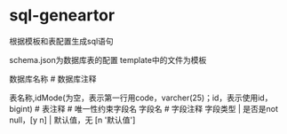 # sql-geneartor
根据模板和表配置生成sql语句

schema.json为数据库表的配置
template中的文件为模板

数据库名称 # 数据库注释

  表名称,idMode(为空，表示第一行用code，varcher(25)；id，表示使用id，bigint) # 表注释 # 唯一性约束字段名
    字段名 # 字段注释
      字段类型 | 是否是not null，[y n] | 默认值，无 [n '默认值']

